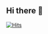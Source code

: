 ## Hi there 👋

<!--
**Luna77877/Luna77877** is a ✨ _special_ ✨ repository because its `README.md` (this file) appears on your GitHub profile.

Here are some ideas to get you started:

- 🔭 I’m currently working on ...
- 🌱 I’m currently learning ...
- 👯 I’m looking to collaborate on ...
- 🤔 I’m looking for help with ...
- 💬 Ask me about ...
- 📫 How to reach me: ...
- 😄 Pronouns: ...
- ⚡ Fun fact: ...
-->

[![Hits](https://hits.seeyoufarm.com/api/count/incr/badge.svg?url=https%3A%2F%2Fgithub.com%2FLuna77877%2FLuna77877.git&count_bg=%23555555&title_bg=%23555555&icon=buymeacoffee.svg&icon_color=%23FFFFFF&title=hi&edge_flat=false)](https://hits.seeyoufarm.com)
